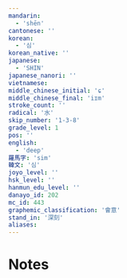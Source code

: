 ```yaml
---
mandarin:
  - 'shēn'
cantonese: ''
korean:
  - '심'
korean_native: ''
japanese:
  - 'SHIN'
japanese_nanori: ''
vietnamese:
middle_chinese_initial: 'ɕ'
middle_chinese_final: 'iɪm'
stroke_count: ''
radical: '水'
skip_number: '1-3-8'
grade_level: 1
pos: ''
english:
  - 'deep'
羅馬字: 'sim'
韓文: '심'
joyo_level: ''
hsk_level: ''
hanmun_edu_level: ''
danayo_id: 202
mc_id: 443
graphemic_classification: '會意'
stand_in: '深刻'
aliases:
---
```


# Notes
